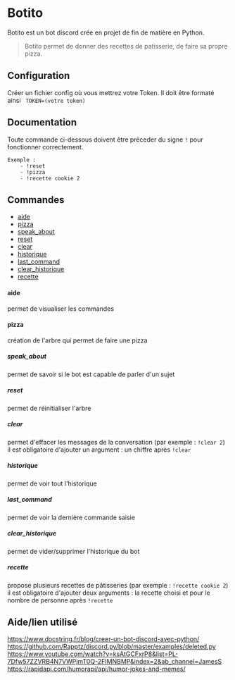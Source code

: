 # Botito

Botito est un bot discord crée en projet de fin de matière en Python.

> Botito permet de donner des recettes de patisserie, de faire sa propre pizza.

## Configuration

Créer un fichier config où vous mettrez votre Token.
Il doit être formaté ainsi `` TOKEN=(votre token)``

## Documentation

Toute commande ci-dessous doivent être préceder du signe `!` pour fonctionner correctement.

```
Exemple : 
    - !reset
    - !pizza
    - !recette cookie 2
```
## Commandes
- [aide](#aide)
- [pizza](#pizza)
- [speak_about](#speak_about)
- [reset](#reset)
- [clear](#clear)
- [historique](#historique)
- [last_command](#last_command)
- [clear_historique](#clear_historique)
- [recette](#recette)


#### aide 
  permet de visualiser les commandes
  
#### pizza
  création de l'arbre qui permet de faire une pizza
  
##### speak_about 
  permet de savoir si le bot est capable de parler d'un sujet
  
##### reset 
  permet de réinitialiser l'arbre
  
##### clear
  permet d'effacer les messages de la conversation (par exemple : `!clear 2`)
  il est obligatoire d'ajouter un argument : un chiffre après `!clear`
     
##### historique 
   permet de voir tout l'historique
   
##### last_command 
  permet de voir la dernière commande saisie
  
##### clear_historique 
  permet de vider/supprimer l'historique du bot
  
##### recette
  propose plusieurs recettes de pâtisseries (par exemple : `!recette cookie 2`)
  il est obligatoire d'ajouter deux arguments : la recette choisi et pour le nombre de personne après `!recette`


## Aide/lien utilisé
https://www.docstring.fr/blog/creer-un-bot-discord-avec-python/
https://github.com/Rapptz/discord.py/blob/master/examples/deleted.py
https://www.youtube.com/watch?v=ksAtGCFxrP8&list=PL-7Dfw57ZZVRB4N7VWPjmT0Q-2FIMNBMP&index=2&ab_channel=JamesS
https://rapidapi.com/humorapi/api/humor-jokes-and-memes/
